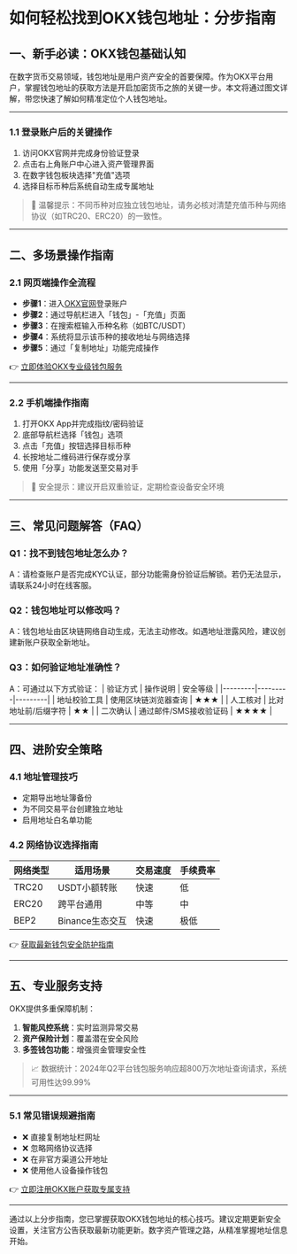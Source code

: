 # 如何轻松找到OKX钱包地址：分步指南

## 一、新手必读：OKX钱包基础认知
在数字货币交易领域，钱包地址是用户资产安全的首要保障。作为OKX平台用户，掌握钱包地址的获取方法是开启加密货币之旅的关键一步。本文将通过图文详解，带您快速了解如何精准定位个人钱包地址。

---

### 1.1 登录账户后的关键操作
1. 访问OKX官网并完成身份验证登录
2. 点击右上角账户中心进入资产管理界面
3. 在数字钱包板块选择"充值"选项
4. 选择目标币种后系统自动生成专属地址

> 📌 温馨提示：不同币种对应独立钱包地址，请务必核对清楚充值币种与网络协议（如TRC20、ERC20）的一致性。

---

## 二、多场景操作指南
### 2.1 网页端操作全流程
- **步骤1**：进入[OKX官网](https://bit.ly/okx_welcome)登录账户
- **步骤2**：通过导航栏进入「钱包」-「充值」页面
- **步骤3**：在搜索框输入币种名称（如BTC/USDT）
- **步骤4**：系统将显示该币种的接收地址与网络选择
- **步骤5**：通过「复制地址」功能完成操作

👉 [立即体验OKX专业级钱包服务](https://bit.ly/okx_welcome)

---

### 2.2 手机端操作指南
1. 打开OKX App并完成指纹/密码验证
2. 底部导航栏选择「钱包」选项
3. 点击「充值」按钮选择目标币种
4. 长按地址二维码进行保存或分享
5. 使用「分享」功能发送至交易对手

> 🔐 安全提示：建议开启双重验证，定期检查设备安全环境

---

## 三、常见问题解答（FAQ）
### Q1：找不到钱包地址怎么办？
A：请检查账户是否完成KYC认证，部分功能需身份验证后解锁。若仍无法显示，请联系24小时在线客服。

### Q2：钱包地址可以修改吗？
A：钱包地址由区块链网络自动生成，无法主动修改。如遇地址泄露风险，建议创建新账户获取全新地址。

### Q3：如何验证地址准确性？
A：可通过以下方式验证：
| 验证方式 | 操作说明 | 安全等级 |
|---------|---------|---------|
| 地址校验工具 | 使用区块链浏览器查询 | ★★★ |
| 人工核对 | 比对地址前/后缀字符 | ★★ |
| 二次确认 | 通过邮件/SMS接收验证码 | ★★★★ |

---

## 四、进阶安全策略
### 4.1 地址管理技巧
- 定期导出地址簿备份
- 为不同交易平台创建独立地址
- 启用地址白名单功能

### 4.2 网络协议选择指南
| 网络类型 | 适用场景 | 交易速度 | 手续费率 |
|---------|---------|---------|---------|
| TRC20   | USDT小额转账 | 快速 | 低 |
| ERC20   | 跨平台通用 | 中等 | 中 |
| BEP2    | Binance生态交互 | 快速 | 极低 |

👉 [获取最新钱包安全防护指南](https://bit.ly/okx_welcome)

---

## 五、专业服务支持
OKX提供多重保障机制：
1. **智能风控系统**：实时监测异常交易
2. **资产保险计划**：覆盖潜在安全风险
3. **多签钱包功能**：增强资金管理安全性

> 📈 数据统计：2024年Q2平台钱包服务响应超800万次地址查询请求，系统可用性达99.99%

---

### 5.1 常见错误规避指南
- ❌ 直接复制地址栏网址
- ❌ 忽略网络协议选择
- ❌ 在非官方渠道公开地址
- ❌ 使用他人设备操作钱包

👉 [立即注册OKX账户获取专属支持](https://bit.ly/okx_welcome)

---

通过以上分步指南，您已掌握获取OKX钱包地址的核心技巧。建议定期更新安全设置，关注官方公告获取最新功能更新。数字资产管理之路，从精准掌握地址信息开始。